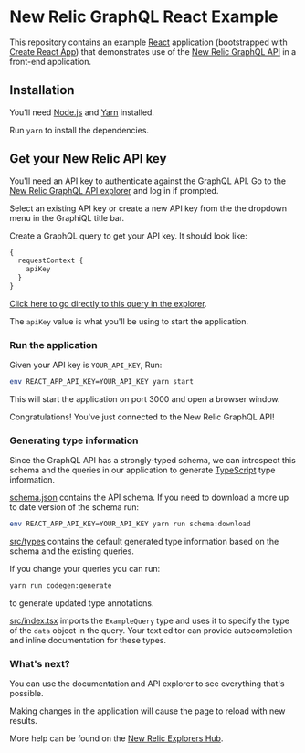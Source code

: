 # New Relic GraphQL React Example

This repository contains an example [React](https://reactjs.org/) application
(bootstrapped with
[Create React App](https://github.com/facebookincubator/create-react-app)) that
demonstrates use of the
[New Relic GraphQL API](https://docs.newrelic.com/docs/apis/graphql-api) in a
front-end application.

## Installation

You'll need [Node.js](https://nodejs.org) and [Yarn](https://yarnpkg.com) installed.

Run `yarn` to install the dependencies.

## Get your New Relic API key

You'll need an API key to authenticate against the GraphQL API. Go to the
[New Relic GraphQL API explorer](https://api.newrelic.com/graphiql) and log in if prompted.

Select an existing API key or create a new API key from the the dropdown menu in
the GraphiQL title bar.

Create a GraphQL query to get your API key. It should look like:

```graphql
{
  requestContext {
    apiKey
  }
}
```

[Click here to go directly to this query in the explorer](https://api.newrelic.com/graphiql?query=%7B%0A%20%20requestContext%20%7B%0A%20%20%20%20apiKey%0A%20%20%7D%0A%7D%0A).

The `apiKey` value is what you'll be using to start the application.

### Run the application

Given your API key is `YOUR_API_KEY`, Run:

```bash
env REACT_APP_API_KEY=YOUR_API_KEY yarn start
```

This will start the application on port 3000 and open a browser window.

Congratulations! You've just connected to the New Relic GraphQL API!

### Generating type information

Since the GraphQL API has a strongly-typed schema, we can introspect this schema
and the queries in our application to generate
[TypeScript](https://www.typescriptlang.org/) type information.

[schema.json](schema.json) contains the API schema. If you need to download a
more up to date version of the schema run:

```bash
env REACT_APP_API_KEY=YOUR_API_KEY yarn run schema:download
```

[src/types](src/types) contains the default generated type information based on
the schema and the existing queries.

If you change your queries you can run:

```bash
yarn run codegen:generate
```

to generate updated type annotations.

[src/index.tsx](src/index.tsx) imports the `ExampleQuery` type and uses it to
specify the type of the `data` object in the query. Your text editor can provide
autocompletion and inline documentation for these types.

### What's next?

You can use the documentation and API explorer to see everything that's possible.

Making changes in the application will cause the page to reload with new results.

More help can be found on the [New Relic Explorers Hub](https://discuss.newrelic.com/).

